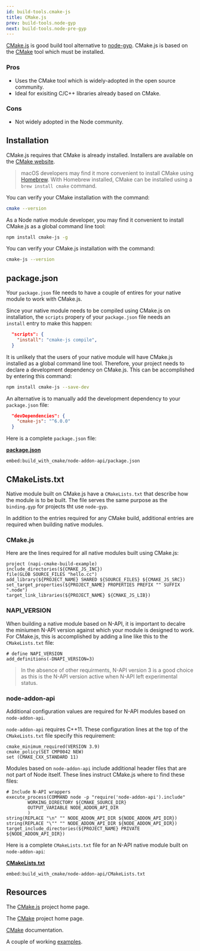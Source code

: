 ```yaml
---
id: build-tools.cmake-js
title: CMake.js
prev: build-tools.node-gyp
next: build-tools.node-pre-gyp
---
```


[CMake.js](https://github.com/cmake-js/cmake-js) is good build tool alternative to [node-gyp](node-gyp.html). CMake.js is based on the [CMake](https://cmake.org) tool which must be installed.

### Pros

- Uses the CMake tool which is widely-adopted in the open source community.
- Ideal for exisiting C/C++ libraries already based on CMake.

### Cons

- Not widely adopted in the Node community. 

## Installation

CMake.js requires that CMake is already installed. Installers are available on the [CMake website](https://cmake.org).

> macOS developers may find it more convenient to install CMake using [Homebrew](https://brew.sh). With Homebrew installed, CMake can be installed using a `brew install cmake` command.

You can verify your CMake installation with the command:

```bash
cmake --version
```

As a Node native module developer, you may find it convenient to install CMake.js as a global command line tool:

```bash
npm install cmake-js -g
```

You can verify your CMake.js installation with the command:

```bash
cmake-js --version
```

## package.json

Your `package.json` file needs to have a couple of entires for your native module to work with CMake.js. 

Since your native module needs to be compiled using CMake.js on installation, the `scripts` propery of your `package.json` file needs an `install` entry to make this happen:

```json
  "scripts": {
    "install": "cmake-js compile",
  }
```

It is unlikely that the users of your native module will have CMake.js installed as a global command line tool. Therefore, your project needs to declare a development dependency on CMake.js. This can be accomplished by entering this command:

```bash
npm install cmake-js --save-dev
```

An alternative is to manually add the development dependency to your `package.json` file:

```json
  "devDependencies": {
    "cmake-js": "^6.0.0"
  }
```

Here is a complete `package.json` file:

 [**package.json**](https://github.com/nodejs/node-addon-examples/blob/master/build_with_cmake/node-addon-api/package.json)

`embed:build_with_cmake/node-addon-api/package.json`

## CMakeLists.txt

Native module built on CMake.js have a `CMakeLists.txt`  that describe how the module is to be built. The file serves the same purpose as the  `binding.gyp` for projects tht use  `node-gyp`.

In addition to the entries required for any CMake build, additional entries are required when building native modules.

### CMake.js

Here are the lines required for all native modules built using CMake.js:

```
project (napi-cmake-build-example)
include_directories(${CMAKE_JS_INC})
file(GLOB SOURCE_FILES "hello.cc")
add_library(${PROJECT_NAME} SHARED ${SOURCE_FILES} ${CMAKE_JS_SRC})
set_target_properties(${PROJECT_NAME} PROPERTIES PREFIX "" SUFFIX ".node")
target_link_libraries(${PROJECT_NAME} ${CMAKE_JS_LIB})
```

### NAPI_VERSION

When building a native module based on N-API, it is important to decalre the miniumen N-API version against which your module is designed to work. For CMake.js, this is accomplished by adding a line like this to the `CMakeLists.txt` file:

```
# define NAPI_VERSION
add_definitions(-DNAPI_VERSION=3)
```

> In the absence of other requirments, N-API version 3 is a good choice as this is the N-API version active when N-API left experimental status. 

### node-addon-api

Additional configuration values are required for N-API modules based on `node-addon-api`.

`node-addon-api` requires C++11. These configuration lines at the top of the `CMakeLists.txt` file specify this requirement:

```
cmake_minimum_required(VERSION 3.9)
cmake_policy(SET CMP0042 NEW)
set (CMAKE_CXX_STANDARD 11)
```

Modules based on `node-addon-api` include additional header files that are not part of Node itself. These lines instruct CMake.js where to find these files:

```
# Include N-API wrappers
execute_process(COMMAND node -p "require('node-addon-api').include"
        WORKING_DIRECTORY ${CMAKE_SOURCE_DIR}
        OUTPUT_VARIABLE NODE_ADDON_API_DIR
        )
string(REPLACE "\n" "" NODE_ADDON_API_DIR ${NODE_ADDON_API_DIR})
string(REPLACE "\"" "" NODE_ADDON_API_DIR ${NODE_ADDON_API_DIR})
target_include_directories(${PROJECT_NAME} PRIVATE ${NODE_ADDON_API_DIR})
```

Here is a complete `CMakeLists.txt` file for an N-API native module built on `node-addon-api`:

 [**CMakeLists.txt**](https://github.com/nodejs/node-addon-examples/blob/master/build_with_cmake/node-addon-api/CMakeLists.txt)

`embed:build_with_cmake/node-addon-api/CMakeLists.txt`

## Resources

The [CMake.js](https://github.com/cmake-js/cmake-js) project home page.

The [CMake](https://cmake.org) project home page.

[CMake](https://cmake.org/documentation/) documentation.

A couple of working [examples](https://github.com/nodejs/node-addon-examples/tree/master/build_with_cmake).